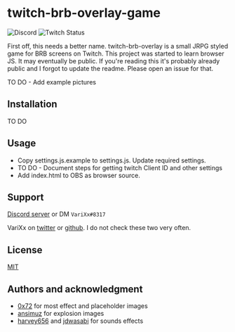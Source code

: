 #  twitch-brb-overlay-game
![Discord](https://img.shields.io/discord/90687557523771392?color=000000&label=%20&logo=discord) ![Twitch Status](https://img.shields.io/twitch/status/varixx?label=%20&logo=twitch)

First off, this needs a better name. twitch-brb-overlay is a small JRPG styled game for BRB screens on Twitch. This project was started to learn browser JS. It may eventually be public. If you're reading this it's probably already public and I forgot to update the readme. Please open an issue for that. 

TO DO - Add example pictures 

## Installation

TO DO 

## Usage

- Copy settings.js.example to settings.js. Update required settings. 
- TO DO - Document steps for getting twitch Client ID and other settings
- Add index.html to OBS as browser source.

## Support
[Discord server](https://discord.gg/QNppY7T) or DM `VariXx#8317`

VariXx on [twitter](https://twitter.com/VariXx) or [github](https://github.com/varixx/). I do not check these two very often.  

## License
[MIT](https://choosealicense.com/licenses/mit/)

## Authors and acknowledgment
- [0x72](https://0x72.itch.io/) for most effect and placeholder images 
- [ansimuz](https://ansimuz.itch.io/) for explosion images
- [harvey656](https://harvey656.itch.io/) and [jdwasabi](https://jdwasabi.itch.io) for sounds effects 

